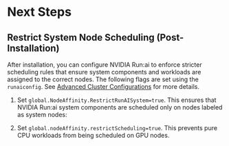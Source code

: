 # Next Steps

## Restrict System Node Scheduling (Post-Installation)

After installation, you can configure NVIDIA Run:ai to enforce stricter scheduling rules that ensure system components and workloads are assigned to the correct nodes. The following flags are set using the `runaiconfig`. See [Advanced Cluster Configurations](../../../config/advanced-cluster-config.md) for more details.

1. Set `global.NodeAffinity.RestrictRunAISystem=true`. This ensures that NVIDIA Run:ai system components are scheduled only on nodes labeled as system nodes:

2. Set `global.nodeAffinity.restrictScheduling=true`. This prevents pure CPU workloads from being scheduled on GPU nodes. 

 
